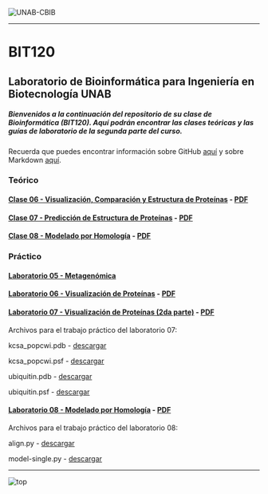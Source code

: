 ![UNAB-CBIB](https://github.com/Katterinne/BIT120/blob/master/logocbibhorizontal.png?raw=true)

---

# BIT120
## Laboratorio de Bioinformática para Ingeniería en Biotecnología UNAB

##### Bienvenidos a la continuación del repositorio de su clase de Bioinformática (BIT120). Aquí podrán encontrar las clases teóricas y las guías de laboratorio de la segunda parte del curso.
Recuerda que puedes encontrar información sobre GitHub [aquí](http://conociendogithub.readthedocs.org/en/latest/data/dinamica-de-uso/) y sobre Markdown [aquí](https://github.com/adam-p/markdown-here/wiki/Markdown-Cheatsheet).

### Teórico

#### [Clase 06 - Visualización, Comparación y Estructura de Proteínas](https://github.com/Katterinne/BIT120/blob/master/Clase-06_VisualizacionProt.pdf) - [PDF](https://github.com/Katterinne/BIT120/raw/master/Clase-06_VisualizacionProt.pdf)

#### [Clase 07 - Predicción de Estructura de Proteínas](https://github.com/Katterinne/BIT120/blob/master/Clase-07_PrediccionProt.pdf) - [PDF](https://github.com/Katterinne/BIT120/raw/master/Clase-07_PrediccionProt.pdf)

#### [Clase 08 - Modelado por Homología](https://github.com/Katterinne/BIT120/blob/master/homology-modeling.pdf) - [PDF](https://github.com/Katterinne/BIT120/raw/master/homology-modeling.pdf)

### Práctico

#### [Laboratorio 05 - Metagenómica](https://github.com/Katterinne/BIT120/blob/master/lab_05_bioinf_biotec.md)

#### [Laboratorio 06 - Visualización de Proteínas](https://github.com/Katterinne/BIT120/blob/master/laboratorio6.pdf) - [PDF](https://github.com/Katterinne/BIT120/raw/master/laboratorio6.pdf)

#### [Laboratorio 07 - Visualización de Proteínas (2da parte)](https://github.com/Katterinne/BIT120/blob/master/laboratorio07.pdf) - [PDF](https://github.com/Katterinne/BIT120/raw/master/laboratorio07.pdf)

Archivos para el trabajo práctico del laboratorio 07:

kcsa_popcwi.pdb - [descargar](https://dl.dropboxusercontent.com/u/73361402/kcsa_popcwi.pdb)

kcsa_popcwi.psf - [descargar](https://dl.dropboxusercontent.com/u/73361402/kcsa_popcwi.psf)

ubiquitin.pdb - [descargar](https://dl.dropboxusercontent.com/u/73361402/ubiquitin.pdb)

ubiquitin.psf - [descargar](https://dl.dropboxusercontent.com/u/73361402/ubiquitin.psf)

#### [Laboratorio 08 - Modelado por Homología](https://github.com/Katterinne/BIT120/blob/master/ModeladoHomologia_lab_08.pdf) - [PDF](https://github.com/Katterinne/BIT120/raw/master/ModeladoHomologia_lab_08.pdf)

Archivos para el trabajo práctico del laboratorio 08:

align.py - [descargar](https://github.com/Katterinne/BIT120/raw/master/lab08/align.py.zip)

model-single.py - [descargar](https://github.com/Katterinne/BIT120/raw/master/lab08/model-single.py.zip)


---

![top](https://github.com/Katterinne/BIT120/blob/master/huincha.jpg?raw=true)
